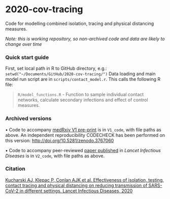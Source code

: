# 2020-cov-tracing

Code for modelling combined isolation, tracing and physical distancing measures. 

_Note: this is working repository, so non-archived code and data are likely to change over time_

### Quick start guide

First, set local path in R to GitHub directory, e.g.:
`
setwd("~/Documents/GitHub/2020-cov-tracing/")
`
Data loading and main model run script are in `scripts/contact_model.r`. This calls the following R file:

> `R/model_functions.R` - Function to sample individual contact networks, calculate secondary infections and effect of control measures.

### Archived versions

• Code to accompany [medRxiv V1 pre-print](https://www.medrxiv.org/content/10.1101/2020.04.23.20077024v1) is in `V1_code`, with file paths as above. An independent reproducibility CODECHECK has been performed on this version: http://doi.org/10.5281/zenodo.3767060

• Code to accompany peer-reviewed [paper published](https://www.thelancet.com/journals/laninf/article/PIIS1473-3099(20)30457-6/fulltext) in _Lancet Infectious Diseases_ is in `V2_code`, with file paths as above.

### Citation

[Kucharski AJ, Klepac P, Conlan AJK et al. Effectiveness of isolation, testing, contact tracing and physical distancing on reducing transmission of SARS-CoV-2 in different settings. Lancet Infectious Diseases, 2020](https://www.thelancet.com/journals/laninf/article/PIIS1473-3099(20)30457-6/fulltext)
